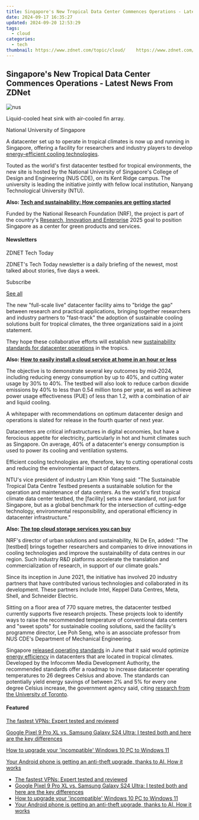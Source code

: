 ```yaml
---
title: Singapore's New Tropical Data Center Commences Operations - Latest News From ZDNet
date: 2024-09-17 16:35:27
updated: 2024-09-20 12:53:29
tags:
  - cloud
categories:
  - tech
thumbnail: https://www.zdnet.com/topic/cloud/    https://www.zdnet.com/a/img/resize/44dc94090ebc622fff2488f55c8ac239666ab0f7/2023/12/01/705aa7e9-639e-466b-9009-4b4dd99a4c4d/nus.jpg?width=170&height=96&fit=crop&auto=webp
---
```


## Singapore's New Tropical Data Center Commences Operations - Latest News From ZDNet

![nus](https://www.zdnet.com/a/img/resize/225d6a93b317ef43ad29dc62d40bdf9eed446ae5/2023/12/01/705aa7e9-639e-466b-9009-4b4dd99a4c4d/nus.jpg?auto=webp&width=1280)

Liquid-cooled heat sink with air-cooled fin array.

National University of Singapore

A datacenter set up to operate in tropical climates is now up and running in Singapore, offering a facility for researchers and industry players to develop [energy-efficient cooling technologies](https://www.zdnet.com/article/everything-is-moving-to-the-cloud-but-how-green-is-it-really/). 

Touted as the world's first datacenter testbed for tropical environments, the new site is hosted by the National University of Singapore's College of Design and Engineering (NUS CDE), on its Kent Ridge campus. The university is leading the initiative jointly with fellow local institution, Nanyang Technological University (NTU). 

**Also: [Tech and sustainability: How companies are getting started](https://www.zdnet.com/home-and-office/sustainability/tech-and-sustainability-how-companies-are-getting-started/)**

Funded by the National Research Foundation (NRF), the project is part of the country's [Research, Innovation and Enterprise](https://www.zdnet.com/article/singapore-launches-national-ai-schemes-adds-133m-investment-to-research/) 2025 goal to position Singapore as a center for green products and services.

#### Newsletters

ZDNET Tech Today

ZDNET's Tech Today newsletter is a daily briefing of the newest, most talked about stories, five days a week.

 Subscribe

[See all](https://www.zdnet.com/newsletters/)

The new "full-scale live" datacenter facility aims to "bridge the gap" between research and practical applications, bringing together researchers and industry partners to "fast-track" the adoption of sustainable cooling solutions built for tropical climates, the three organizations said in a joint statement. 

They hope these collaborative efforts will establish new [sustainability standards for datacenter operations](https://www.zdnet.com/article/singapore-wants-only-data-centres-that-are-efficient/) in the tropics. 

**Also: [How to easily install a cloud service at home in an hour or less](https://www.zdnet.com/article/how-to-easily-install-a-cloud-service-at-home-in-an-hour-or-less/)**

The objective is to demonstrate several key outcomes by mid-2024, including reducing energy consumption by up to 40%, and cutting water usage by 30% to 40%. The testbed will also look to reduce carbon dioxide emissions by 40% to less than 0.54 million tons per year, as well as achieve power usage effectiveness (PUE) of less than 1.2, with a combination of air and liquid cooling. 

A whitepaper with recommendations on optimum datacenter design and operations is slated for release in the fourth quarter of next year. 

Datacenters are critical infrastructures in digital economies, but have a ferocious appetite for electricity, particularly in hot and humit climates such as Singapore. On average, 40% of a datacenter's energy consumption is used to power its cooling and ventilation systems. 

Efficient cooling technologies are, therefore, key to cutting operational costs and reducing the environmental impact of datacenters.

NTU's vice president of industry Lam Khin Yong said: "The Sustainable Tropical Data Centre Testbed presents a sustainable solution for the operation and maintenance of data centers. As the world's first tropical climate data center testbed, the \[facility\] sets a new standard, not just for Singapore, but as a global benchmark for the intersection of cutting-edge technology, environmental responsibility, and operational efficiency in datacenter infrastructure."

**Also: [The top cloud storage services you can buy](https://www.zdnet.com/article/best-cloud-storage/)**

NRF's director of urban solutions and sustainability, Ni De En, added: "The \[testbed\] brings together researchers and companies to drive innovations in cooling technologies and improve the sustainability of data centres in our region. Such industry R&D platforms accelerate the translation and commercialization of research, in support of our climate goals."

Since its inception in June 2021, the initiative has involved 20 industry partners that have contributed various technologies and collaborated in its development. These partners include Intel, Keppel Data Centres, Meta, Shell, and Schneider Electric. 

Sitting on a floor area of 770 square metres, the datacenter testbed currently supports five research projects. These projects look to identify ways to raise the recommended temperature of conventional data centers and "sweet spots" for sustainable cooling solutions, said the facility's programme director, Lee Poh Seng, who is an associate professor from NUS CDE's Department of Mechanical Engineering. 

Singapore [released operating standards](https://www.zdnet.com/article/singapore-heats-up-data-centers-with-operating-standards-for-tropical-climates/) in June that it said would optimize [energy efficiency](https://www.zdnet.com/article/track-your-carbon-emissions-with-this-new-app/) in datacenters that are located in tropical climates. Developed by the Infocomm Media Development Authority, the recommended standards offer a roadmap to increase datacenter operating temperatures to 26 degrees Celsius and above. The standards can potentially yield energy savings of between 2% and 5% for every one degree Celsius increase, the government agency said, citing [research from the University of Toronto](http://www.cs.toronto.edu/~bianca/papers/temperature%5Fcam.pdf). 

#### Featured

[The fastest VPNs: Expert tested and reviewed](https://www.zdnet.com/article/fastest-vpn/ "The fastest VPNs: Expert tested and reviewed")

[Google Pixel 9 Pro XL vs. Samsung Galaxy S24 Ultra: I tested both and here are the key differences](https://www.zdnet.com/article/google-pixel-9-pro-xl-vs-samsung-galaxy-s24-ultra/ "Google Pixel 9 Pro XL vs. Samsung Galaxy S24 Ultra: I tested both and here are the key differences")

[How to upgrade your 'incompatible' Windows 10 PC to Windows 11](https://www.zdnet.com/article/how-to-upgrade-your-incompatible-windows-10-pc-to-windows-11/ "How to upgrade your 'incompatible' Windows 10 PC to Windows 11")

[Your Android phone is getting an anti-theft upgrade, thanks to AI. How it works](https://www.zdnet.com/article/your-android-phone-is-getting-an-anti-theft-upgrade-thanks-to-ai-how-it-works/ "Your Android phone is getting an anti-theft upgrade, thanks to AI. How it works")

* [The fastest VPNs: Expert tested and reviewed](https://www.zdnet.com/article/fastest-vpn/ "The fastest VPNs: Expert tested and reviewed")
* [Google Pixel 9 Pro XL vs. Samsung Galaxy S24 Ultra: I tested both and here are the key differences](https://www.zdnet.com/article/google-pixel-9-pro-xl-vs-samsung-galaxy-s24-ultra/ "Google Pixel 9 Pro XL vs. Samsung Galaxy S24 Ultra: I tested both and here are the key differences")
* [How to upgrade your 'incompatible' Windows 10 PC to Windows 11](https://www.zdnet.com/article/how-to-upgrade-your-incompatible-windows-10-pc-to-windows-11/ "How to upgrade your 'incompatible' Windows 10 PC to Windows 11")
* [Your Android phone is getting an anti-theft upgrade, thanks to AI. How it works](https://www.zdnet.com/article/your-android-phone-is-getting-an-anti-theft-upgrade-thanks-to-ai-how-it-works/ "Your Android phone is getting an anti-theft upgrade, thanks to AI. How it works")

<ins class="adsbygoogle"
     style="display:block"
     data-ad-format="autorelaxed"
     data-ad-client="ca-pub-7571918770474297"
     data-ad-slot="1223367746"></ins>



<ins class="adsbygoogle"
     style="display:block"
     data-ad-client="ca-pub-7571918770474297"
     data-ad-slot="8358498916"
     data-ad-format="auto"
     data-full-width-responsive="true"></ins>

